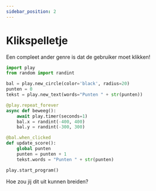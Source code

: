 ```yaml
---
sidebar_position: 2
---
```


# Klikspelletje
Een compleet ander genre is dat de gebruiker moet klikken!

```python
import play
from random import randint

bal = play.new_circle(color='black', radius=20)
punten = 0
tekst = play.new_text(words="Punten " + str(punten))

@play.repeat_forever
async def beweeg():
    await play.timer(seconds=1)
    bal.x = randint(-400, 400)
    bal.y = randint(-300, 300)

@bal.when_clicked
def update_score():
    global punten 
    punten = punten + 1
    tekst.words = "Punten " + str(punten)

play.start_program()
```

Hoe zou jij dit uit kunnen breiden?







